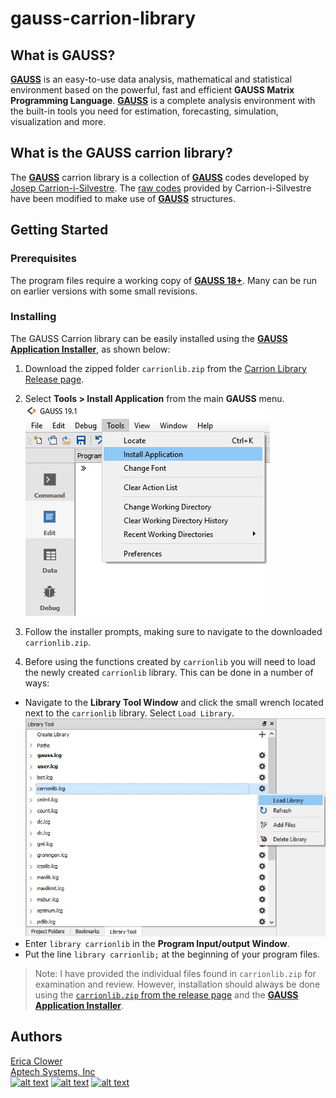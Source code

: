# gauss-carrion-library

## What is GAUSS?
[**GAUSS**](www.aptech.com) is an easy-to-use data analysis, mathematical and statistical environment based on the powerful, fast and efficient **GAUSS Matrix Programming Language**. [**GAUSS**](www.aptech.com) is a complete analysis environment with the built-in tools you need for estimation, forecasting, simulation, visualization and more.

## What is the GAUSS carrion library?
The [**GAUSS**](www.aptech.com) carrion library is a collection of [**GAUSS**](www.aptech.com) codes developed by [Josep Carrion-i-Silvestre](https://webgrec.ub.edu/webpages/personal/ang/000698_carrion.ub.edu.html). The [raw codes](https://webgrec.ub.edu/webpages/personal/ang/000698_carrion.ub.edu.html) provided by Carrion-i-Silvestre have been modified to make use of [**GAUSS**](www.aptech.com) structures.

## Getting Started
### Prerequisites
The program files require a working copy of [**GAUSS 18+**](www.aptech.com). Many can be run on earlier versions with some small revisions.

### Installing
The GAUSS Carrion library can be easily installed using the [**GAUSS Application Installer**](https://www.aptech.com/support/installation/using-the-applications-installer-wizard/), as shown below:

1. Download the zipped folder `carrionlib.zip` from the [Carrion Library Release page](https://github.com/aptech/gauss-carrion-library/releases).
2. Select **Tools > Install Application** from the main **GAUSS** menu.  
![install wizard](images/install_application.png)  

3. Follow the installer prompts, making sure to navigate to the downloaded `carrionlib.zip`.
4. Before using the functions created by `carrionlib` you will need to load the newly created `carrionlib` library. This can be done in a number of ways:
  *   Navigate to the **Library Tool Window** and click the small wrench located next to the `carrionlib` library. Select `Load Library`.  
  ![load library](images/load_carrionlib.jpg)
  *  Enter `library carrionlib` in the **Program Input/output Window**.
  *  Put the line `library carrionlib;` at the beginning of your program files.

>Note: I have provided the individual files found in `carrionlib.zip` for examination and review. However, installation should always be done using the [`carrionlib.zip` from the release page](https://github.com/aptech/gauss-carrion-library/releases) and the [**GAUSS Application Installer**](https://www.aptech.com/support/installation/using-the-applications-installer-wizard/).


## Authors
[Erica Clower](mailto:eclower@aptech.com)  
[Aptech Systems, Inc](https://www.aptech.com/)  
[![alt text][1.1]][1]
[![alt text][2.1]][2]
[![alt text][3.1]][3]

<!-- links to social media icons -->
[1.1]: https://www.aptech.com/wp-content/uploads/2019/02/fb.png (Visit Aptech Facebook)
[2.1]: https://www.aptech.com/wp-content/uploads/2019/02/gh.png (Aptech Github)
[3.1]: https://www.aptech.com/wp-content/uploads/2019/02/li.png (Find us on LinkedIn)

<!-- links to your social media accounts -->
[1]: https://www.facebook.com/GAUSSAptech/
[2]: https://github.com/aptech
[3]: https://linkedin.com/in/ericaclower
<!-- Please don't remove this: Grab your social icons from https://github.com/carlsednaoui/gitsocial -->
